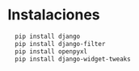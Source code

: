 # Instalaciones

```sh
  pip install django
  pip install django-filter
  pip install openpyxl
  pip install django-widget-tweaks
```
